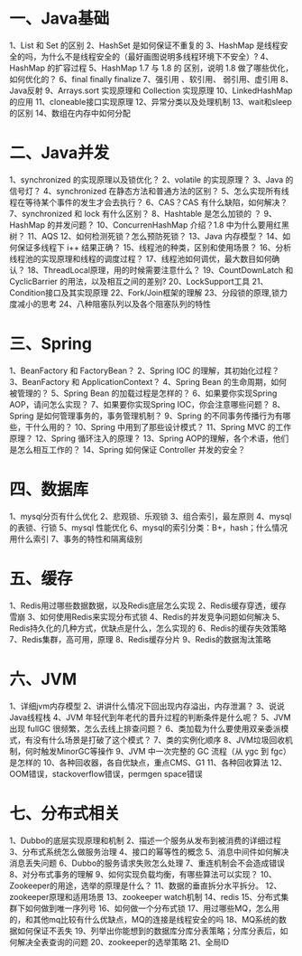 # 一、Java基础

1、List 和 Set 的区别
2、HashSet 是如何保证不重复的
3、HashMap 是线程安全的吗，为什么不是线程安全的（最好画图说明多线程环境下不安全）?
4、HashMap 的扩容过程
5、HashMap 1.7 与 1.8 的 区别，说明 1.8 做了哪些优化，如何优化的？
6、final finally finalize
7、强引用 、软引用、 弱引用、虚引用
8、Java反射
9、Arrays.sort 实现原理和 Collection 实现原理
10、LinkedHashMap的应用
11、cloneable接口实现原理
12、异常分类以及处理机制
13、wait和sleep的区别
14、数组在内存中如何分配

# 二、Java并发

1、synchronized 的实现原理以及锁优化？
2、volatile 的实现原理？
3、Java 的信号灯？
4、synchronized 在静态方法和普通方法的区别？
5、怎么实现所有线程在等待某个事件的发生才会去执行？
6、CAS？CAS 有什么缺陷，如何解决？
7、synchronized 和 lock 有什么区别？
8、Hashtable 是怎么加锁的 ？
9、HashMap 的并发问题？
10、ConcurrenHashMap 介绍？1.8 中为什么要用红黑树？
11、AQS
12、如何检测死锁？怎么预防死锁？
13、Java 内存模型？
14、如何保证多线程下 i++ 结果正确？
15、线程池的种类，区别和使用场景？
16、分析线程池的实现原理和线程的调度过程？
17、线程池如何调优，最大数目如何确认？
18、ThreadLocal原理，用的时候需要注意什么？
19、CountDownLatch 和 CyclicBarrier 的用法，以及相互之间的差别?
20、LockSupport工具
21、Condition接口及其实现原理
22、Fork/Join框架的理解
23、分段锁的原理,锁力度减小的思考
24、八种阻塞队列以及各个阻塞队列的特性

# 三、Spring

1、BeanFactory 和 FactoryBean？
2、Spring IOC 的理解，其初始化过程？
3、BeanFactory 和 ApplicationContext？
4、Spring Bean 的生命周期，如何被管理的？
5、Spring Bean 的加载过程是怎样的？
6、如果要你实现Spring AOP，请问怎么实现？
7、如果要你实现Spring IOC，你会注意哪些问题？
8、Spring 是如何管理事务的，事务管理机制？
9、Spring 的不同事务传播行为有哪些，干什么用的？
10、Spring 中用到了那些设计模式？
11、Spring MVC 的工作原理？
12、Spring 循环注入的原理？
13、Spring AOP的理解，各个术语，他们是怎么相互工作的？
14、Spring 如何保证 Controller 并发的安全？

# 四、数据库

1、mysql分页有什么优化
2、悲观锁、乐观锁
3、组合索引，最左原则
4、mysql 的表锁、行锁
5、mysql 性能优化
6、mysql的索引分类：B+，hash；什么情况用什么索引
7、事务的特性和隔离级别

# 五、缓存

1、Redis用过哪些数据数据，以及Redis底层怎么实现
2、Redis缓存穿透，缓存雪崩
3、如何使用Redis来实现分布式锁
4、Redis的并发竞争问题如何解决
5、Redis持久化的几种方式，优缺点是什么，怎么实现的
6、Redis的缓存失效策略
7、Redis集群，高可用，原理
8、Redis缓存分片
9、Redis的数据淘汰策略

# 六、JVM
1、详细jvm内存模型
2、讲讲什么情况下回出现内存溢出，内存泄漏？
3、说说Java线程栈
4、JVM 年轻代到年老代的晋升过程的判断条件是什么呢？
5、JVM 出现 fullGC 很频繁，怎么去线上排查问题？
6、类加载为什么要使用双亲委派模式，有没有什么场景是打破了这个模式？
7、类的实例化顺序
8、JVM垃圾回收机制，何时触发MinorGC等操作
9、JVM 中一次完整的 GC 流程（从 ygc 到 fgc）是怎样的
10、各种回收器，各自优缺点，重点CMS、G1
11、各种回收算法
12、OOM错误，stackoverflow错误，permgen space错误

# 七、分布式相关

1、Dubbo的底层实现原理和机制
2、描述一个服务从发布到被消费的详细过程
3、分布式系统怎么做服务治理
4、接口的幂等性的概念
5、消息中间件如何解决消息丢失问题
6、Dubbo的服务请求失败怎么处理
7、重连机制会不会造成错误
8、对分布式事务的理解
9、如何实现负载均衡，有哪些算法可以实现？
10、Zookeeper的用途，选举的原理是什么？
11、数据的垂直拆分水平拆分。
12、zookeeper原理和适用场景
13、zookeeper watch机制
14、redis
15、分布式集群下如何做到唯一序列号
16、如何做一个分布式锁
17、用过哪些MQ，怎么用的，和其他mq比较有什么优缺点，MQ的连接是线程安全的吗
18、MQ系统的数据如何保证不丢失
19、列举出你能想到的数据库分库分表策略；分库分表后，如何解决全表查询的问题
20、zookeeper的选举策略
21、全局ID